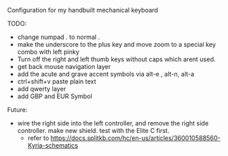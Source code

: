 Configuration for my handbuilt mechanical keyboard

TODO: 
- change numpad . to normal .
- make the underscore to the plus key and move zoom to a special key combo with left pinky
- Turn off the right and left thumb keys without caps which arent used.
- get back mouse navigation layer
- add the acute and grave accent symbols via alt-e , alt-n, alt-a
- ctrl+shift+v paste plain text
- add qwerty layer
- add GBP and EUR Symbol

Future: 

- wire the right side into the left controller,  and remove the right side controller. make new shield. test with the Elite C first. 
  - refer to https://docs.splitkb.com/hc/en-us/articles/360010588560-Kyria-schematics

